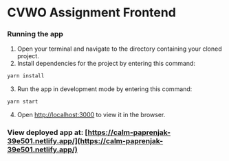 # CVWO Assignment Frontend

### Running the app

1. Open your terminal and navigate to the directory containing your cloned project.
1. Install dependencies for the project by entering this command:

```bash
yarn install
```

3. Run the app in development mode by entering this command:

```bash
yarn start
```

4. Open [http://localhost:3000](http://localhost:3000) to view it in the browser.

### View deployed app at: [https://calm-paprenjak-39e501.netlify.app/](https://calm-paprenjak-39e501.netlify.app/)
